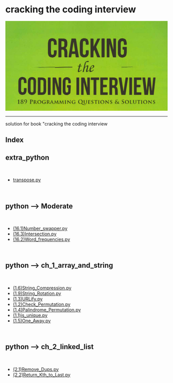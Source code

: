 <p text-align="center"><h1>cracking the coding interview</h1></p><center><img src="img/img.png" alt="image" /></center><hr/>solution for book "cracking the coding interview<p text-align="center"><h2> Index </h2></p><h2>extra_python</h2><br/><ul> <li><a href=" transpose.py" >transpose.py</a></li></ul><br/><h2>python --> Moderate</h2><br/><ul> <li><a href=" (16.1)Number_swapper.py" >(16.1)Number_swapper.py</a></li> <li><a href=" (16.3)Intersection.py" >(16.3)Intersection.py</a></li> <li><a href=" (16.2)Word_frequencies.py" >(16.2)Word_frequencies.py</a></li></ul><br/><h2>python --> ch_1_array_and_string</h2><br/><ul> <li><a href=" (1.6)String_Compression.py" >(1.6)String_Compression.py</a></li> <li><a href=" (1.9)String_Rotation.py" >(1.9)String_Rotation.py</a></li> <li><a href=" (1.3)URLify.py" >(1.3)URLify.py</a></li> <li><a href=" (1.2)Check_Permutation.py" >(1.2)Check_Permutation.py</a></li> <li><a href=" (1.4)Palindrome_Permutation.py" >(1.4)Palindrome_Permutation.py</a></li> <li><a href=" (1.1)is_unique.py" >(1.1)is_unique.py</a></li> <li><a href=" (1.5)One_Away.py" >(1.5)One_Away.py</a></li></ul><br/><h2>python --> ch_2_linked_list</h2><br/><ul> <li><a href=" (2.1)Remove_Dups.py" >(2.1)Remove_Dups.py</a></li> <li><a href=" (2.2)Return_Kth_to_Last.py" >(2.2)Return_Kth_to_Last.py</a></li></ul><br/>
